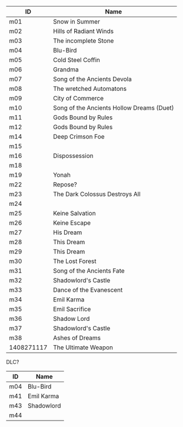 | ID  | Name |
|-----|------|
| m01 | Snow in Summer |
| m02 | Hills of Radiant Winds |
| m03 | The incomplete Stone |
| m04 | Blu-Bird |
| m05 | Cold Steel Coffin |
| m06 | Grandma |
| m07 | Song of the Ancients Devola |
| m08 | The wretched Automatons |
| m09 | City of Commerce |
| m10 | Song of the Ancients Hollow Dreams (Duet) |
| m11 | Gods Bound by Rules |
| m12 | Gods Bound by Rules |
| m14 | Deep Crimson Foe |
| m15 |  |
| m16 | Dispossession |
| m18 |  |
| m19 | Yonah |
| m22 | Repose? |
| m23 | The Dark Colossus Destroys All |
| m24 |  |
| m25 | Keine Salvation |
| m26 | Keine Escape |
| m27 | His Dream |
| m28 | This Dream |
| m29 | This Dream |
| m30 | The Lost Forest |
| m31 | Song of the Ancients Fate |
| m32 | Shadowlord's Castle |
| m33 | Dance of the Evanescent |
| m34 | Emil Karma |
| m35 | Emil Sacrifice |
| m36 | Shadow Lord |
| m37 | Shadowlord's Castle |
| m38 | Ashes of Dreams |
| 1408271117 | The Ultimate Weapon |

DLC?

| ID  | Name |
|-----|------|
|m04 | Blu-Bird |
|m41 | Emil Karma |
|m43 | Shadowlord |
|m44 |  |
